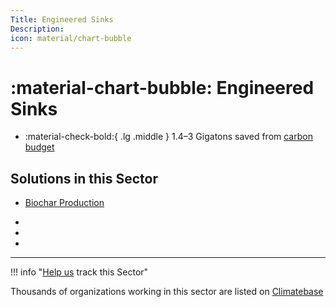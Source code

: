 ```yaml
---
Title: Engineered Sinks
Description: 
icon: material/chart-bubble
---
```


# :material-chart-bubble: Engineered Sinks

<div class="grid cards" markdown>

-   :material-check-bold:{ .lg .middle } 1.4–3 Gigatons saved from [carbon budget](glossary/#carbon-budget)

</div>

## Solutions in this Sector

- [Biochar Production](../solution-biochar-production)

 -
 -
 -

---

!!! info "[Help us](../../contribute) track this Sector"

Thousands of organizations working in this sector are listed on [Climatebase](https://climatebase.org/organizations)